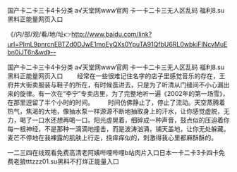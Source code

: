 国产卡二卡三卡4卡分类
а√天堂网www官网
卡一卡二卡三无人区乱码
福利8.su黑料正能量网页入口


《/内/部/观/看/地/址👉http://www.baidu.com/link?url=PImL9pnrcnEBTZd0DJwE1moEyQXs0YpuTA91QfbU6RL0wbkiFlNcvMuEbn0iJT6n&wd》--

国产卡二卡三卡4卡分类
а√天堂网www官网
卡一卡二卡三无人区乱码
福利8.su黑料正能量网页入口
　　经常在一些很难记住名字的店子里感觉音乐的存在，王府井大街卖服装与鞋子的所在，有时候逛进去，只是为了听清从门缝间不小心漏出来的旋律。有一次在“李宁”专卖店里，为了完整地听一遍《2002年的第一场雪》，在那里逗留了半个小时的时间。
　　时间仿佛静止了，停止了流动。天空蒸腾着热气，焦渴的大地，像抽水泵一样源源不断地抽取身上的汗水，让你感觉虚脱，无力，喝了一口水还想再喝一口。阳光虚晃着，细碎成一种声音，鼓点似的压迫着你每一根神经，不是那种一滴滴地撞击，而是波涛汹涌，铺天盖地，让你无处躲藏。麦芒不停地在我裸露的肌肤上行走，挠痒痒似的，刺激得我心里都麻酥酥的。





一二三四在线观看免费高清老阿姨哔哩哔哩b站肉片入口日本一卡二卡3卡四卡免费老狼tttzzz01.su黑料不打烊正能量入口
